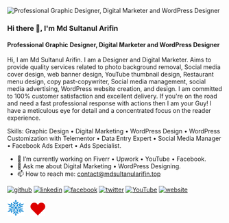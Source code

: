 ![Professional Graphic Designer, Digital Marketer and WordPress Designer](https://media.licdn.com/dms/image/D4E16AQGuY6yQnQriZg/profile-displaybackgroundimage-shrink_350_1400/0/1692631039187?e=1700697600&v=beta&t=8QymL589poyCmg2ilYOx9HHt7yAnuEjhgEEixkB7sAA)

### Hi there 👋, I'm Md Sultanul Arifin
#### Professional Graphic Designer, Digital Marketer and WordPress Designer


Hi, I am Md Sultanul Arifin. I am a Designer and Digital Marketer. Aims to provide quality services related to photo background removal, Social media cover design, web banner design, YouTube thumbnail design, Restaurant menu design, copy past-copywriter, Social media management, social media advertising, WordPress website creation, and design. I am committed to 100% customer satisfaction and excellent delivery. If you're on the road and need a fast professional response with actions then I am your Guy! I have a meticulous eye for detail and a concentrated focus on the reader experience.

Skills: Graphic Design • Digital Marketing • WordPress Design • WordPress Customization with Telementor • Data Entry Expert • Social Media Manager • Facebook Ads Expert • Ads Specialist.

- 🔭 I’m currently working on Fiverr • Upwork • YouTube • Facebook. 
- 💬 Ask me about Digital Marketing • WordPress Designing. 
- 📫 How to reach me: contact@mdsultanularifin.top 


[<img src='https://cdn.jsdelivr.net/npm/simple-icons@3.0.1/icons/github.svg' alt='github' height='40'>](https://github.com/https://github.com/mdsultanularifin)  [<img src='https://cdn.jsdelivr.net/npm/simple-icons@3.0.1/icons/linkedin.svg' alt='linkedin' height='40'>](https://www.linkedin.com/in/https://www.linkedin.com/in/mdsultanularifin//)  [<img src='https://cdn.jsdelivr.net/npm/simple-icons@3.0.1/icons/facebook.svg' alt='facebook' height='40'>](https://www.facebook.com/https://web.facebook.com/mdsultanularifin0)  [<img src='https://cdn.jsdelivr.net/npm/simple-icons@3.0.1/icons/twitter.svg' alt='twitter' height='40'>](https://twitter.com/https://twitter.com/msarifin420)  [<img src='https://cdn.jsdelivr.net/npm/simple-icons@3.0.1/icons/youtube.svg' alt='YouTube' height='40'>](https://www.youtube.com/channel/https://www.youtube.com/@mdsultanularifin/)  [<img src='https://cdn.jsdelivr.net/npm/simple-icons@3.0.1/icons/icloud.svg' alt='website' height='40'>](https://www.mdsultanularifin.top/)  

<a href='https://archiveprogram.github.com/'><img src='https://raw.githubusercontent.com/acervenky/animated-github-badges/master/assets/acbadge.gif' width='40' height='40'></a> <a href='https://docs.github.com/en/github/supporting-the-open-source-community-with-github-sponsors'><img src='https://raw.githubusercontent.com/acervenky/animated-github-badges/master/assets/sponsorbadge.gif' width='35' height='35'></a> 

